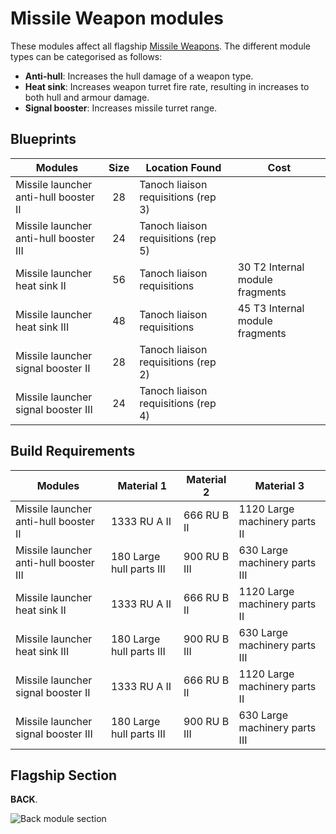 # Missile Weapon modules

These modules affect all flagship
[Missile Weapons](../../weapons/missile-weapons.md). The different module types
can be categorised as follows:

* **Anti-hull**: Increases the hull damage of a weapon type.
* **Heat sink**: Increases weapon turret fire rate, resulting in increases to
  both hull and armour damage.
* **Signal booster**: Increases missile turret range.

## Blueprints

|Modules                               |Size |Location Found                     |Cost                           |
|--------------------------------------|:---:|-----------------------------------|-------------------------------|
|Missile launcher anti-hull booster II |28   |Tanoch liaison requisitions (rep 3)|                               |
|Missile launcher anti-hull booster III|24   |Tanoch liaison requisitions (rep 5)|                               |
|Missile launcher heat sink II         |56   |Tanoch liaison requisitions        |30 T2 Internal module fragments|
|Missile launcher heat sink III        |48   |Tanoch liaison requisitions        |45 T3 Internal module fragments|
|Missile launcher signal booster II    |28   |Tanoch liaison requisitions (rep 2)|                               |
|Missile launcher signal booster III   |24   |Tanoch liaison requisitions (rep 4)|                               |

## Build Requirements

|Modules                               |Material 1               |Material 2  |Material 3                    |
|--------------------------------------|-------------------------|------------|------------------------------|
|Missile launcher anti-hull booster II |1333 RU A II             |666 RU B II |1120 Large machinery parts II |
|Missile launcher anti-hull booster III|180  Large hull parts III|900 RU B III|630  Large machinery parts III|
|Missile launcher heat sink II         |1333 RU A II             |666 RU B II |1120 Large machinery parts II |
|Missile launcher heat sink III        |180  Large hull parts III|900 RU B III|630  Large machinery parts III|
|Missile launcher signal booster II    |1333 RU A II             |666 RU B II |1120 Large machinery parts II |
|Missile launcher signal booster III   |180  Large hull parts III|900 RU B III|630  Large machinery parts III|

## Flagship Section

**BACK**.

![Back module section](/img/modules/module-section-back.png)
